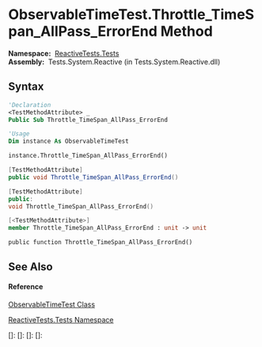 # ObservableTimeTest.Throttle\_TimeSpan\_AllPass\_ErrorEnd Method

**Namespace:**  [ReactiveTests.Tests](ReactiveTests.Tests\ReactiveTests.Tests.md)  
**Assembly:**  Tests.System.Reactive (in Tests.System.Reactive.dll)

## Syntax

```vb
'Declaration
<TestMethodAttribute> _
Public Sub Throttle_TimeSpan_AllPass_ErrorEnd
```

```vb
'Usage
Dim instance As ObservableTimeTest

instance.Throttle_TimeSpan_AllPass_ErrorEnd()
```

```csharp
[TestMethodAttribute]
public void Throttle_TimeSpan_AllPass_ErrorEnd()
```

```c++
[TestMethodAttribute]
public:
void Throttle_TimeSpan_AllPass_ErrorEnd()
```

```fsharp
[<TestMethodAttribute>]
member Throttle_TimeSpan_AllPass_ErrorEnd : unit -> unit 
```

```jscript
public function Throttle_TimeSpan_AllPass_ErrorEnd()
```

## See Also

#### Reference

[ObservableTimeTest Class](ObservableTimeTest\ObservableTimeTest.md)

[ReactiveTests.Tests Namespace](ReactiveTests.Tests\ReactiveTests.Tests.md)

[]: 
[]: 
[]: 
[]: 